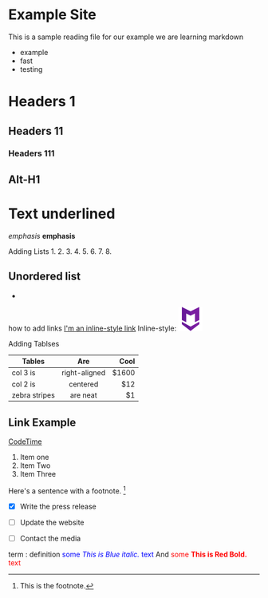 # Example Site

This is a sample reading file for our example 
we are learning markdown

* example
* fast 
* testing 
# Headers 1
## Headers 11
### Headers 111
Alt-H1
-----
Text underlined
===============
*emphasis*
**emphasis**

Adding Lists
1. 
2. 
3. 
4. 
5. 
6. 
7. 
8. 

Unordered list
- 
+

how to add links 
[I'm an inline-style link](https://www.google.com)
Inline-style: 
![alt text](https://github.com/adam-p/markdown-here/raw/master/src/common/images/icon48.png "Logo Title Text 1")

Adding Tablses

| Tables        | Are           | Cool  |
| ------------- |:-------------:| -----:|
| col 3 is      | right-aligned | $1600 |
| col 2 is      | centered      |   $12 |
| zebra stripes | are neat      |    $1 |


## Link Example 

[CodeTime](https://www.codetime.io)

1. Item one 
2. Item Two 
3. Item Three


Here's a sentence with a footnote. [^1]

[^1]: This is the footnote. 

- [x] Write the press release
- [ ] Update the website
- [ ] Contact the media 


term
: definition 
<span style="color:blue">some *This is Blue italic.* text</span>
And
<span style="color:red">some **This is Red Bold.** text</span>
